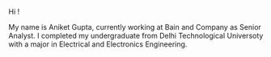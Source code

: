 Hi !

My name is Aniket Gupta, currently working at Bain and Company as Senior Analyst. I completed my undergraduate from Delhi Technological Universoty with a major in Electrical and Electronics Engineering.
